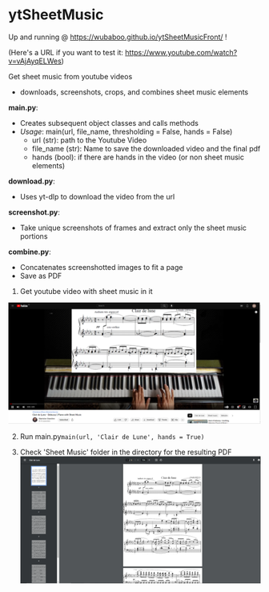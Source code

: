 # ytSheetMusic
Up and running @ https://wubaboo.github.io/ytSheetMusicFront/ ! 

(Here's a URL if you want to test it: https://www.youtube.com/watch?v=vAjAyqELWes)

Get sheet music from youtube videos 
  - downloads, screenshots, crops, and combines sheet music elements

**main.py**: 
  - Creates subsequent object classes and calls methods
  - *Usage*: main(url, file_name, thresholding = False, hands = False)
    - url (str): path to the Youtube Video
    - file_name (str): Name to save the downloaded video and the final pdf
    - hands (bool): if there are hands in the video (or non sheet music elements)
    
**download.py**:
  - Uses yt-dlp to download the video from the url
  
**screenshot.py**:
  - Take unique screenshots of frames and extract only the sheet music portions
  
**combine.py**: 
  - Concatenates screenshotted images to fit a page
  - Save as PDF

1. Get youtube video with sheet music in it

![youtube screenshot with sheet music](https://github.com/Wubaboo/ytSheetMusic/blob/main/img/YoutubeVideo.png?raw=true)

2. Run main.py`main(url, 'Clair de Lune', hands = True)` 

3. Check 'Sheet Music' folder in the directory for the resulting PDF
![resulting pdf](https://github.com/Wubaboo/ytSheetMusic/blob/main/img/res.png?raw=true)
